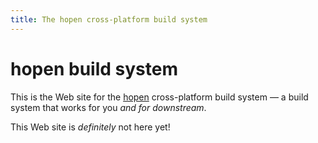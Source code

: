 ```yaml
---
title: The hopen cross-platform build system
---
```


# hopen build system

This is the Web site for the [hopen](https://github.com/hopenbuild)
cross-platform build system &mdash; a build system that works for you
_and for downstream_.

This Web site is _definitely_ not here yet!
